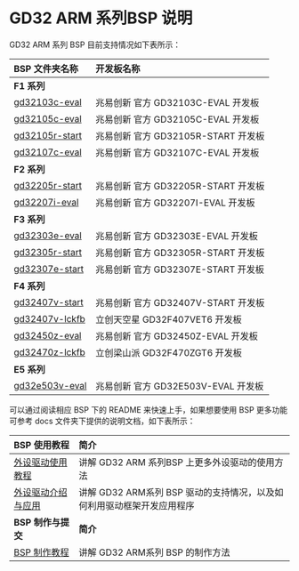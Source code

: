 
# GD32 ARM 系列BSP 说明

GD32 ARM 系列 BSP 目前支持情况如下表所示：

| **BSP 文件夹名称**       | **开发板名称**                 |
|:------------------------- |:-------------------------- |
| **F1 系列** |  |
| [gd32103c-eval](gd32103c-eval) | 兆易创新 官方 GD32103C-EVAL 开发板 |
| [gd32105c-eval](gd32105c-eval) | 兆易创新 官方 GD32105C-EVAL 开发板 |
| [gd32105r-start](gd32105r-start) | 兆易创新 官方 GD32105R-START 开发板 |
| [gd32107c-eval](gd32107c-eval) | 兆易创新 官方 GD32107C-EVAL 开发板 |
| **F2 系列** |  |
| [gd32205r-start](gd32205r-start) | 兆易创新 官方 GD32205R-START 开发板 |
| [gd32207i-eval](gd32207i-eval) | 兆易创新 官方 GD32207I-EVAL 开发板 |
| **F3 系列** |  |
| [gd32303e-eval](gd32303e-eval) | 兆易创新 官方 GD32303E-EVAL 开发板 |
| [gd32305r-start](gd32305r-start) | 兆易创新 官方 GD32305R-START 开发板 |
| [gd32307e-start](gd32307e-start) | 兆易创新 官方 GD32307E-START 开发板 |
| **F4 系列** |  |
| [gd32407v-start](gd32407v-start) | 兆易创新 官方 GD32407V-START 开发板 |
| [gd32407v-lckfb](gd32407v-lckfb) | 立创天空星  GD32F407VET6 开发板 |
| [gd32450z-eval](gd32450z-eval) | 兆易创新 官方 GD32450Z-EVAL 开发板 |
| [gd32470z-lckfb](gd32470z-lckfb) | 立创梁山派  GD32F470ZGT6 开发板 |
| **E5 系列** |  |
| [gd32e503v-eval](gd32e503v-eval) | 兆易创新 官方 GD32E503V-EVAL 开发板 |

可以通过阅读相应 BSP 下的 README 来快速上手，如果想要使用 BSP 更多功能可参考 docs 文件夹下提供的说明文档，如下表所示：

| **BSP 使用教程** | **简介**                                          |
|:-------------------- |:------------------------------------------------- |
| [外设驱动使用教程](docs/GD32_ARM系列BSP外设驱动使用教程.md) | 讲解 GD32 ARM 系列BSP 上更多外设驱动的使用方法 |
| [外设驱动介绍与应用](docs/GD32_ARM系列驱动介绍.md) | 讲解 GD32 ARM系列 BSP 驱动的支持情况，以及如何利用驱动框架开发应用程序 |
| **BSP 制作与提交** | **简介**                                     |
| [BSP 制作教程](docs/GD32_ARM系列BSP制作教程.md) | 讲解 GD32 ARM系列 BSP 的制作方法 |

